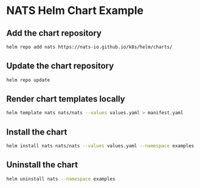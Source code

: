 # NATS Helm Chart Example

## Add the chart repository

```bash
helm repo add nats https://nats-io.github.io/k8s/helm/charts/
```

## Update the chart repository

```bash
helm repo update
```

## Render chart templates locally

```bash
helm template nats nats/nats --values values.yaml > manifest.yaml
```

## Install the chart

```bash
helm install nats nats/nats --values values.yaml --namespace examples
```

## Uninstall the chart

```bash
helm uninstall nats --namespace examples
```
